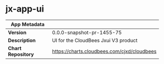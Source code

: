# jx-app-ui

|App Metadata||
|---|---|
| **Version** | 0.0.0-snapshot-pr-1455-75 |
| **Description** | UI for the CloudBees Jxui V3 product |
| **Chart Repository** | https://charts.cloudbees.com/cjxd/cloudbees |
